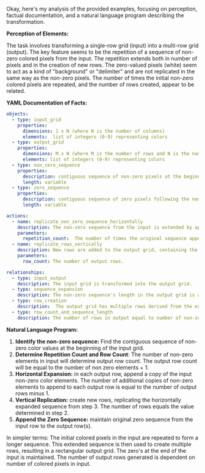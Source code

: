 Okay, here's my analysis of the provided examples, focusing on perception, factual documentation, and a natural language program describing the transformation.

**Perception of Elements:**

The task involves transforming a single-row grid (input) into a multi-row grid (output).  The key feature seems to be the repetition of a sequence of non-zero colored pixels from the input. The repetition extends both in number of pixels and in the creation of new rows.  The zero-valued pixels (white) seem to act as a kind of "background" or "delimiter" and are not replicated in the same way as the non-zero pixels. The number of times the initial non-zero colored pixels are repeated, and the number of rows created, appear to be related.

**YAML Documentation of Facts:**


```yaml
objects:
  - type: input_grid
    properties:
      dimensions: 1 x N (where N is the number of columns)
      elements:  list of integers (0-9) representing colors
  - type: output_grid
    properties:
      dimensions: M x N (where M is the number of rows and N is the number of columns)
      elements: list of integers (0-9) representing colors
  - type: non_zero_sequence
    properties:
      description: contiguous sequence of non-zero pixels at the beginning of the input grid
      length: variable
  - type: zero_sequence
    properties:
      description: contiguous sequence of zero pixels following the non-zero sequence
      length: variable

actions:
  - name: replicate_non_zero_sequence_horizontally
    description: The non-zero sequence from the input is extended by appending copies of itself.
    parameters:
      repetition_count:  The number of times the original sequence appears is increased
  - name: replicate_rows_vertically
    description: New rows are added to the output grid, containing the expanded non-zero sequence.
    parameters:
      row_count: The number of output rows.

relationships:
  - type: input_output
    description: The input grid is transformed into the output grid.
  - type: sequence_expansion
    description: The non-zero sequence's length in the output grid is a multiple of its original length in the input.
  - type: row_creation
    description:  The output grid has multiple rows derived from the expanded non-zero sequence and original zeros.
  - type: row_count_and_sequence_length
    description: The number of rows in output equal to number of non-zero elements plus one.

```


**Natural Language Program:**

1. **Identify the non-zero sequence:** Find the contiguous sequence of non-zero color values at the beginning of the input grid.
2. **Determine Repetition Count and Row Count**:  The number of non-zero elements in input will determine output row count. The output row count will be equal to the number of non zero elements + 1.
3. **Horizontal Expansion:** in each output row, append a copy of the input non-zero color elements. The number of additional copies of non-zero elements to append to each output row is equal to the number of output rows minus 1.
4. **Vertical Replication:** create new rows, replicating the horizontally expanded sequence from step 3. The number of rows equals the value determined in step 2.
5. **Append the Zero Sequence:** maintain original zero sequence from the input row to the output row(s).

In simpler terms: The initial colored pixels in the input are repeated to form a longer sequence. This extended sequence is then used to create multiple rows, resulting in a rectangular output grid. The zero's at the end of the input is maintained. The number of output rows generated is dependent on number of colored pixels in input.
